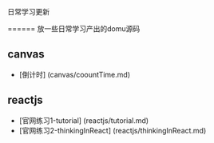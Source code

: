 日常学习更新

======
  放一些日常学习产出的domu源码



## canvas 
- [倒计时] (canvas/coountTime.md)

## reactjs
- [官网练习1-tutorial] (reactjs/tutorial.md)
- [官网练习2-thinkingInReact] (reactjs/thinkingInReact.md)

